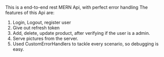 This is a end-to-end rest MERN Api, with perfect error handling 
The features of this Api are:
1. Login, Logout, register user
2. Give out refresh token
3. Add, delete, update product, after verifying if the user is a admin. 
4. Serve pictures from the server.
5. Used CustomErrorHandlers to tackle every scenario, so debugging is easy.

